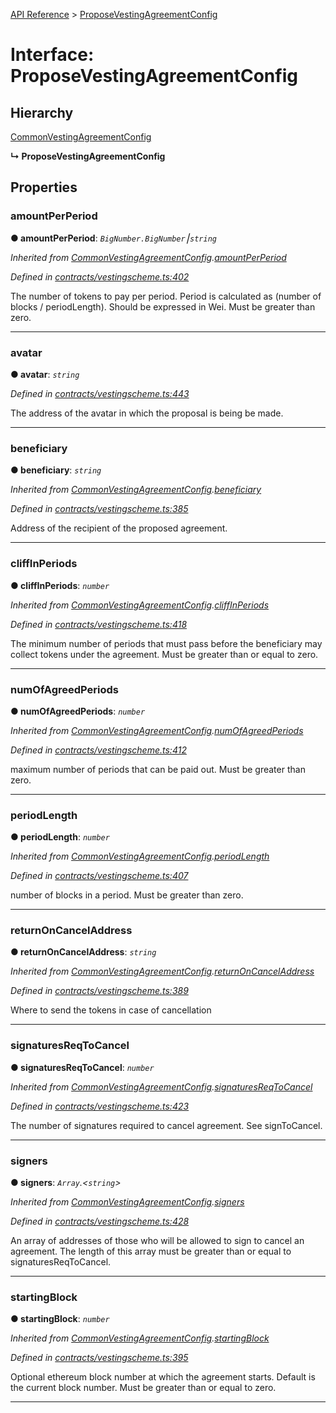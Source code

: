 [API Reference](../README.md) > [ProposeVestingAgreementConfig](../interfaces/ProposeVestingAgreementConfig.md)



# Interface: ProposeVestingAgreementConfig

## Hierarchy


 [CommonVestingAgreementConfig](CommonVestingAgreementConfig.md)

**↳ ProposeVestingAgreementConfig**








## Properties
<a id="amountPerPeriod"></a>

###  amountPerPeriod

**●  amountPerPeriod**:  *`BigNumber.BigNumber`⎮`string`* 

*Inherited from [CommonVestingAgreementConfig](CommonVestingAgreementConfig.md).[amountPerPeriod](CommonVestingAgreementConfig.md#amountPerPeriod)*

*Defined in [contracts/vestingscheme.ts:402](https://github.com/daostack/arc.js/blob/61e5f90/lib/contracts/vestingscheme.ts#L402)*



The number of tokens to pay per period. Period is calculated as (number of blocks / periodLength). Should be expressed in Wei. Must be greater than zero.




___

<a id="avatar"></a>

###  avatar

**●  avatar**:  *`string`* 

*Defined in [contracts/vestingscheme.ts:443](https://github.com/daostack/arc.js/blob/61e5f90/lib/contracts/vestingscheme.ts#L443)*



The address of the avatar in which the proposal is being be made.




___

<a id="beneficiary"></a>

###  beneficiary

**●  beneficiary**:  *`string`* 

*Inherited from [CommonVestingAgreementConfig](CommonVestingAgreementConfig.md).[beneficiary](CommonVestingAgreementConfig.md#beneficiary)*

*Defined in [contracts/vestingscheme.ts:385](https://github.com/daostack/arc.js/blob/61e5f90/lib/contracts/vestingscheme.ts#L385)*



Address of the recipient of the proposed agreement.




___

<a id="cliffInPeriods"></a>

###  cliffInPeriods

**●  cliffInPeriods**:  *`number`* 

*Inherited from [CommonVestingAgreementConfig](CommonVestingAgreementConfig.md).[cliffInPeriods](CommonVestingAgreementConfig.md#cliffInPeriods)*

*Defined in [contracts/vestingscheme.ts:418](https://github.com/daostack/arc.js/blob/61e5f90/lib/contracts/vestingscheme.ts#L418)*



The minimum number of periods that must pass before the beneficiary may collect tokens under the agreement. Must be greater than or equal to zero.




___

<a id="numOfAgreedPeriods"></a>

###  numOfAgreedPeriods

**●  numOfAgreedPeriods**:  *`number`* 

*Inherited from [CommonVestingAgreementConfig](CommonVestingAgreementConfig.md).[numOfAgreedPeriods](CommonVestingAgreementConfig.md#numOfAgreedPeriods)*

*Defined in [contracts/vestingscheme.ts:412](https://github.com/daostack/arc.js/blob/61e5f90/lib/contracts/vestingscheme.ts#L412)*



maximum number of periods that can be paid out. Must be greater than zero.




___

<a id="periodLength"></a>

###  periodLength

**●  periodLength**:  *`number`* 

*Inherited from [CommonVestingAgreementConfig](CommonVestingAgreementConfig.md).[periodLength](CommonVestingAgreementConfig.md#periodLength)*

*Defined in [contracts/vestingscheme.ts:407](https://github.com/daostack/arc.js/blob/61e5f90/lib/contracts/vestingscheme.ts#L407)*



number of blocks in a period. Must be greater than zero.




___

<a id="returnOnCancelAddress"></a>

###  returnOnCancelAddress

**●  returnOnCancelAddress**:  *`string`* 

*Inherited from [CommonVestingAgreementConfig](CommonVestingAgreementConfig.md).[returnOnCancelAddress](CommonVestingAgreementConfig.md#returnOnCancelAddress)*

*Defined in [contracts/vestingscheme.ts:389](https://github.com/daostack/arc.js/blob/61e5f90/lib/contracts/vestingscheme.ts#L389)*



Where to send the tokens in case of cancellation




___

<a id="signaturesReqToCancel"></a>

###  signaturesReqToCancel

**●  signaturesReqToCancel**:  *`number`* 

*Inherited from [CommonVestingAgreementConfig](CommonVestingAgreementConfig.md).[signaturesReqToCancel](CommonVestingAgreementConfig.md#signaturesReqToCancel)*

*Defined in [contracts/vestingscheme.ts:423](https://github.com/daostack/arc.js/blob/61e5f90/lib/contracts/vestingscheme.ts#L423)*



The number of signatures required to cancel agreement. See signToCancel.




___

<a id="signers"></a>

###  signers

**●  signers**:  *`Array`.<`string`>* 

*Inherited from [CommonVestingAgreementConfig](CommonVestingAgreementConfig.md).[signers](CommonVestingAgreementConfig.md#signers)*

*Defined in [contracts/vestingscheme.ts:428](https://github.com/daostack/arc.js/blob/61e5f90/lib/contracts/vestingscheme.ts#L428)*



An array of addresses of those who will be allowed to sign to cancel an agreement. The length of this array must be greater than or equal to signaturesReqToCancel.




___

<a id="startingBlock"></a>

###  startingBlock

**●  startingBlock**:  *`number`* 

*Inherited from [CommonVestingAgreementConfig](CommonVestingAgreementConfig.md).[startingBlock](CommonVestingAgreementConfig.md#startingBlock)*

*Defined in [contracts/vestingscheme.ts:395](https://github.com/daostack/arc.js/blob/61e5f90/lib/contracts/vestingscheme.ts#L395)*



Optional ethereum block number at which the agreement starts. Default is the current block number. Must be greater than or equal to zero.




___


